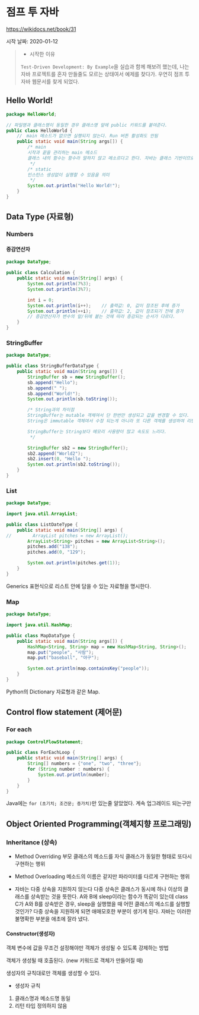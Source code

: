 # 점프 투 자바

https://wikidocs.net/book/31



시작 날짜: 2020-01-12

> - 시작한 이유
>
> `Test-Driven Development: By Example`을 실습과 함께 해보려 했는데, 나는 자바 프로젝트를 혼자 만들줄도 모르는 상태여서 예제를 찾다가. 우연히 점프 투 자바 웹문서를 찾게 되었다.



## Hello World!

```java
package HelloWorld;

// 파일명과 클래스명이 동일한 경우 클래스명 앞에 public 키워드를 붙여준다.
public class HelloWorld {
    //　main 메소드가 없으면 실행되지 않는다. Run 버튼 활성화도 안됨
    public static void main(String args[]) {
        /* main
        시작과 끝을 관리하는 main 메소드
        클래스 내의 함수는 함수라 말하지 않고 메소르다고 한다. 자바는 클래스 기반이므로 메소드라고 말하자.
         */
        /* static
        인스턴스 생성없이 실행할 수 있음을 의미
         */
        System.out.println("Hello World!");
    }
}
```



## Data Type (자료형)

### Numbers

#### 증감연산자

```java
package DataType;

public class Calculation {
    public static void main(String[] args) {
        System.out.println(7%3);
        System.out.println(3%7);

        int i = 0;
        System.out.println(i++);    // 출력값: 0, 값이 참조된 후에 증가
        System.out.println(++i);    // 출력값: 2, 값이 참조되기 전에 증가
        // 증감연산자가 변수의 앞/뒤에 붙는 것에 따라 증감되는 순서가 다르다.
    }
}
```



### StringBuffer

```java
package DataType;

public class StringBufferDataType {
    public static void main(String args[]) {
        StringBuffer sb = new StringBuffer();
        sb.append("Hello");
        sb.append(" ");
        sb.append("World!");
        System.out.println(sb.toString());

        /* String과의 차이점
        StringBuffer는 mutable 객체여서 단 한번만 생성되고 값을 변경할 수 있다.
        String은 immutable 객체여서 수정 되는게 아니라 또 다른 객체를 생성하여 리턴한다.

        StringBuffer는 String보다 메모리 사용량이 많고 속도도 느리다.
         */

        StringBuffer sb2 = new StringBuffer();
        sb2.append("World2");
        sb2.insert(0, "Hello ");
        System.out.println(sb2.toString());
    }
}
```



### List

```java
package DataType;

import java.util.ArrayList;

public class ListDateType {
    public static void main(String[] args) {
//        ArrayList pitches = new ArrayList();
        ArrayList<String> pitches = new ArrayList<String>();
        pitches.add("138");
        pitches.add(0, "129");

        System.out.println(pitches.get(1));
    }
}
```

Generics 표현식으로 리스트 안에 담을 수 있는 자료형을 명시한다.



### Map

```java
package DataType;

import java.util.HashMap;

public class MapDataType {
    public static void main(String args[]) {
        HashMap<String, String> map = new HashMap<String, String>();
        map.put("people", "사람");
        map.put("baseball", "야구");

        System.out.println(map.containsKey("people"));
    }
}
```

Python의 Dictionary 자료형과 같은 Map.





## Control flow statement (제어문)

### For each

```java
package ControlFlowStatement;

public class ForEachLoop {
    public static void main(String[] args) {
        String[] numbers = {"one", "two", "three"};
        for (String number : numbers) {
            System.out.println(number);
        }
    }
}
```

Java에는 `for (초기치; 조건문; 증가치)`만 있는줄 알았었다. 계속 업그레이드 되는구만





## Object Oriented Programming(객체지향 프로그래밍)

### Inheritance (상속)

- Method Overriding
  부모 클래스의 메소드를 자식 클래스가 동일한 형태로 또다시 구현하는 행위
- Method Overloading
  메소드의 이름은 같지만 파라미터를 다르게 구현하는 행위

- 자바는 다중 상속을 지원하지 않는다
  다중 상속은 클래스가 동시에 하나 이상의 클래스를 상속받는 것을 뜻한다.
  A와 B에 sleep이라는 함수가 똑같이 있는데 class C가 A와 B를 상속받은 경우, sleep을 실행했을 때 어떤 클래스의 메소드를 실행할 것인가?
  다중 상속을 지원하게 되면 애매모호한 부분이 생기게 된다. 자바는 이러한 불명확한 부분을 애초에 잘라 냈다.



#### Constructor(생성자)

객체 변수에 값을 무조건 설정해야만 객체가 생성될 수 있도록 강제하는 방법

객체가 생성될 때 호출된다. (new 키워드로 객체가 만들어질 때)

생성자의 규칙대로만 객체를 생성할 수 있다.



- 생성자 규칙

1. 클래스명과 메소드명 동일
2. 리턴 타입 정의하지 않음